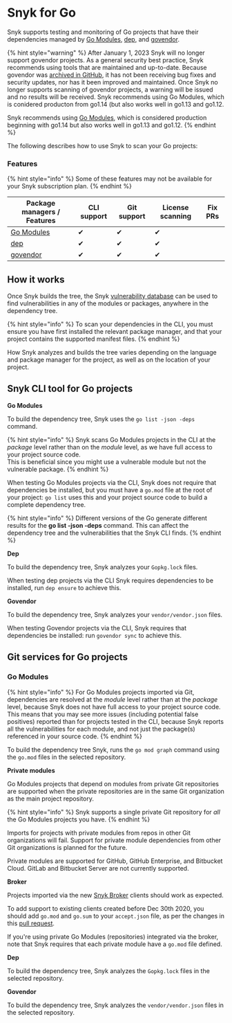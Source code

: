 # Snyk for Go

Snyk supports testing and monitoring of Go projects that have their dependencies managed by [Go Modules](https://golang.org/ref/mod), [dep,](https://github.com/golang/dep) and [govendor](https://github.com/kardianos/govendor).

{% hint style="warning" %}
After January 1, 2023 Snyk will no longer support govendor projects. As a general security best practice, Snyk recommends using tools that are maintained and up-to-date. Because govendor was [archived in GitHub](https://github.com/kardianos/govendor), it has not been receiving bug fixes and security updates, nor has it been improved and maintained. Once Snyk no longer supports scanning of govendor projects, a warning will be issued and no results will be received. Snyk recommends using Go Modules, which is conidered producton from go1.14 (but also works well in go1.13 and go1.12.

Snyk recommends using [Go Modules](https://go.dev/ref/mod), which is considered production beginning with  go1.14 but also works well in go1.13 and go1.12.&#x20;
{% endhint %}

The following describes how to use Snyk to scan your Go projects:

### Features <a href="#h_01esm3gfnmn0f7art59aek97tm" id="h_01esm3gfnmn0f7art59aek97tm"></a>

{% hint style="info" %}
Some of these features may not be available for your Snyk subscription plan.
{% endhint %}

| Package managers / Features                       | CLI support | Git support | License scanning | Fix PRs |
| ------------------------------------------------- | ----------- | ----------- | ---------------- | ------- |
| [Go Modules](https://golang.org/ref/mod)          | ✔︎          | ✔︎          | ✔︎               |         |
| [dep](https://github.com/golang/dep)              | ✔︎          | ✔︎          | ✔︎               |         |
| [govendor](https://github.com/kardianos/govendor) | ✔︎          | ✔︎          | ✔︎               |         |

## **How it works**

Once Snyk builds the tree, the Snyk [vulnerability database](https://snyk.io/vuln) can be used to find vulnerabilities in any of the modules or packages, anywhere in the dependency tree.

{% hint style="info" %}
To scan your dependencies in the CLI, you must ensure you have first installed the relevant package manager, and that your project contains the supported manifest files.
{% endhint %}

How Snyk analyzes and builds the tree varies depending on the language and package manager for the project, as well as on the location of your project.

## Snyk CLI tool for Go projects

**Go Modules**

To build the dependency tree, Snyk uses the `go list -json -deps` command.

{% hint style="info" %}
Snyk scans Go Modules projects in the CLI at the _package_ level rather than on the _module_ level, as we have full access to your project source code.\
This is beneficial since you might use a vulnerable module but not the vulnerable package.
{% endhint %}

When testing Go Modules projects via the CLI, Snyk does not require that dependencies be installed, but you must have a `go.mod` file at the root of your project: `go list` uses this and your project source code to build a complete dependency tree.

{% hint style="info" %}
Different versions of the Go generate different results for the **go list -json -deps** command. This can affect the dependency tree and the vulnerabilities that the Snyk CLI finds.
{% endhint %}

**Dep**

To build the dependency tree, Snyk analyzes your `Gopkg.lock` files.

When testing dep projects via the CLI Snyk requires dependencies to be installed, run `dep ensure` to achieve this.

**Govendor**

To build the dependency tree, Snyk analyzes your `vendor/vendor.json` files.

When testing Govendor projects via the CLI, Snyk requires that dependencies be installed:  run `govendor sync` to achieve this.

## Git services for Go projects

### **Go Modules**

{% hint style="info" %}
For Go Modules projects imported via Git, dependencies are resolved at the _module_ level rather than at the _package_ level, because Snyk does not have full access to your project source code.\
This means that you may see more issues (including potential false positives) reported than for projects tested in the CLI, because Snyk reports all the vulnerabilities for each module, and not just the package(s) referenced in your source code.
{% endhint %}

To build the dependency tree Snyk, runs the `go mod graph` command using the `go.mod` files in the selected repository.

**Private modules**

Go Modules projects that depend on modules from private Git repositories are supported when the private repositories are in the same Git organization as the main project repository.&#x20;

{% hint style="info" %}
Snyk supports a single private Git repository for _all_ the Go Modules projects you have.
{% endhint %}

Imports for projects with private modules from repos in other Git organizations will fail. Support for private module dependencies from other Git organizations is planned for the future.

Private modules are supported for GitHub, GitHub Enterprise, and Bitbucket Cloud. GitLab and Bitbucket Server are not currently supported.

**Broker**

Projects imported via the new [Snyk Broker](https://docs.snyk.io/integrations/snyk-broker/broker-introduction) clients should work as expected.

To add support to existing clients created before Dec 30th 2020, you should add `go.mod` and `go.sum` to your `accept.json` file, as per the changes in this [pull request](https://github.com/snyk/broker/pull/299/files).

If you're using private Go Modules (repositories) integrated via the broker, note that Snyk requires that each private module have a `go.mod` file defined.

**Dep**

To build the dependency tree, Snyk analyzes the `Gopkg.lock` files in the selected repository.

**Govendor**

To build the dependency tree, Snyk analyzes the `vendor/vendor.json` files in the selected repository.
